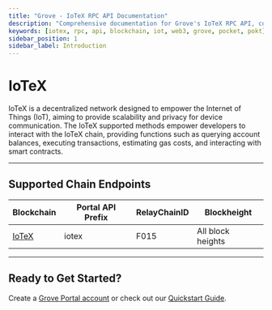 ```yaml
---
title: "Grove - IoTeX RPC API Documentation"
description: "Comprehensive documentation for Grove's IoTeX RPC API, covering endpoint details and integration strategies for blockchain developers."
keywords: [iotex, rpc, api, blockchain, iot, web3, grove, pocket, pokt]
sidebar_position: 1
sidebar_label: Introduction
---
```


# IoTeX

IoTeX is a decentralized network designed to empower the Internet of Things (IoT), aiming to provide scalability and privacy for device communication. The IoTeX supported methods empower developers to interact with the IoTeX chain, providing functions such as querying account balances, executing transactions, estimating gas costs, and interacting with smart contracts.

---

## Supported Chain Endpoints

| Blockchain                                 | Portal API Prefix | RelayChainID | Blockheight         |
| ------------------------------------------ | ----------------- | ------------ | ------------------- |
| [IoTeX](./endpoints/iotex) | iotex | F015         | All block heights |

---

## Ready to Get Started?

Create a [Grove Portal account](https://portal.grove.city) or check out our [Quickstart Guide](/guides/getting-started/quickstart).
